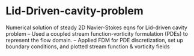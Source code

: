 # Lid-Driven-cavity-problem
Numerical solution of steady 2D Navier-Stokes eqns for Lid-driven cavity problem 
– Used a coupled stream function-vorticity formulation (PDEs) to represent the flow domain.
– Applied FDM for PDE discretization, set up boundary conditions, and plotted stream function & vorticity fields
